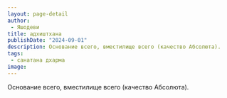 ```yaml
---
layout: page-detail
author:
 - Яшодеви
title: адхиштхана
publishDate: "2024-09-01"
description: Основание всего, вместилище всего (качество Абсолюта).
tags:
 - санатана дхарма
image: 
---
```


Основание всего, вместилище всего (качество Абсолюта).

